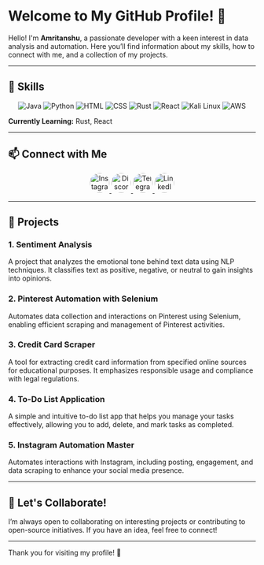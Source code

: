 # Welcome to My GitHub Profile! 👋

Hello! I'm **Amritanshu**, a passionate developer with a keen interest in data analysis and automation. Here you’ll find information about my skills, how to connect with me, and a collection of my projects.

---

## 🔧 Skills
<p align="center">
    <img src="https://img.shields.io/badge/Java-black?style=for-the-badge&logo=java&logoColor=white" alt="Java" />
    <img src="https://img.shields.io/badge/Python-black?style=for-the-badge&logo=python&logoColor=white" alt="Python" />
    <img src="https://img.shields.io/badge/HTML5-black?style=for-the-badge&logo=html5&logoColor=white" alt="HTML" />
    <img src="https://img.shields.io/badge/CSS3-black?style=for-the-badge&logo=css3&logoColor=white" alt="CSS" />
    <img src="https://img.shields.io/badge/Rust-black?style=for-the-badge&logo=rust&logoColor=white" alt="Rust" />
    <img src="https://img.shields.io/badge/React-black?style=for-the-badge&logo=react&logoColor=61DAFB" alt="React" />
    <img src="https://img.shields.io/badge/Kali%20Linux-black?style=for-the-badge&logo=kali-linux&logoColor=white" alt="Kali Linux" />
    <img src="https://img.shields.io/badge/Amazon%20AWS-black?style=for-the-badge&logo=amazonaws&logoColor=white" alt="AWS" />
</p>

**Currently Learning:** Rust, React

---

## 📫 Connect with Me
<p align="center">
    <a href="https://www.instagram.com/__annnshh__" target="_blank">
        <img src="https://img.shields.io/badge/Instagram-%23E4405F.svg?style=for-the-badge&logo=instagram&logoColor=white&labelColor=E4405F" alt="Instagram" style="border-radius: 50%; width: 40px; height: 40px;" />
    </a>
    <a href="https://discord.gg/vRzw9vSw" target="_blank">
        <img src="https://img.shields.io/badge/Discord-%237289DA.svg?style=for-the-badge&logo=discord&logoColor=white&labelColor=7289DA" alt="Discord" style="border-radius: 50%; width: 40px; height: 40px;" />
    </a>
    <a href="https://web.telegram.org/k/" target="_blank">
        <img src="https://img.shields.io/badge/Telegram-%233DDC84.svg?style=for-the-badge&logo=telegram&logoColor=white&labelColor=3DDC84" alt="Telegram" style="border-radius: 50%; width: 40px; height: 40px;" />
    </a>
    <a href="https://www.linkedin.com/in/amritanshu1403" target="_blank">
        <img src="https://img.shields.io/badge/LinkedIn-%230A66C2.svg?style=for-the-badge&logo=linkedin&logoColor=white&labelColor=0A66C2" alt="LinkedIn" style="border-radius: 50%; width: 40px; height: 40px;" />
    </a>
</p>

---

## 🌟 Projects

### 1. Sentiment Analysis
A project that analyzes the emotional tone behind text data using NLP techniques. It classifies text as positive, negative, or neutral to gain insights into opinions.

### 2. Pinterest Automation with Selenium
Automates data collection and interactions on Pinterest using Selenium, enabling efficient scraping and management of Pinterest activities.

### 3. Credit Card Scraper
A tool for extracting credit card information from specified online sources for educational purposes. It emphasizes responsible usage and compliance with legal regulations.

### 4. To-Do List Application
A simple and intuitive to-do list app that helps you manage your tasks effectively, allowing you to add, delete, and mark tasks as completed.

### 5. Instagram Automation Master
Automates interactions with Instagram, including posting, engagement, and data scraping to enhance your social media presence.

---

## 🤝 Let's Collaborate!
I’m always open to collaborating on interesting projects or contributing to open-source initiatives. If you have an idea, feel free to connect!

---

Thank you for visiting my profile! 🌟
